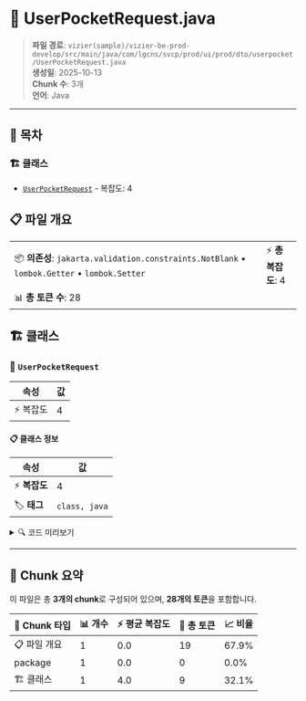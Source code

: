 # 📄 UserPocketRequest.java

> **파일 경로**: `vizier(sample)/vizier-be-prod-develop/src/main/java/com/lgcns/svcp/prod/ui/prod/dto/userpocket/UserPocketRequest.java`  
> **생성일**: 2025-10-13  
> **Chunk 수**: 3개  
> **언어**: Java
---

## 📑 목차

### 🏗️ 클래스
- [`UserPocketRequest`](#class-userpocketrequest) - 복잡도: 4

## 📋 파일 개요

| | |
|--|--|
| 📦 **의존성**: `jakarta.validation.constraints.NotBlank` • `lombok.Getter` • `lombok.Setter` | ⚡ **총 복잡도**: 4 |
| 📊 **총 토큰 수**: 28 |  |



## 🏗️ 클래스

### <a id="class-userpocketrequest"></a>🎯 `UserPocketRequest`

| 속성 | 값 |
|------|----|
| ⚡ 복잡도 | 4 |



#### 📋 클래스 정보

| 속성 | 값 |
|------|----|
| ⚡ **복잡도** | 4 || 📍 **라인 범위** | 9-9 |
| 🏷️ **태그** | `class, java` |

<details>
<summary>🔍 코드 미리보기</summary>

```java
public class UserPocketRequest {
	
	@NotBlank
	private String uuid;
}...
```

**Chunk 정보**
- 🆔 **ID**: `9fee7b868a24`
- 📍 **라인**: 9-9
- 📊 **토큰**: 9
- 🏷️ **태그**: `class, java`

</details>

---





## 🧩 Chunk 요약

이 파일은 총 **3개의 chunk**로 구성되어 있으며, **28개의 토큰**을 포함합니다.

| 🧩 Chunk 타입 | 📊 개수 | ⚡ 평균 복잡도 | 📝 총 토큰 | 📈 비율 |
|---------------|--------|-------------|----------|--------|
| 📋 파일 개요 | 1 | 0.0 | 19 | 67.9% |
| package | 1 | 0.0 | 0 | 0.0% |
| 🏗️ 클래스 | 1 | 4.0 | 9 | 32.1% |


